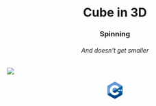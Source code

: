 
<h1 align="center">Cube in 3D</h1>


<h3 align="center">Spinning</h3>
<h6 align="center">And doesn't get smaller</h6>


![](https://github.com/Fobly/Test/blob/master/cube.gif)


<p align="center"> <a href="https://www.w3schools.com/cpp/" target="_blank" rel="noreferrer"> <img src="https://raw.githubusercontent.com/devicons/devicon/master/icons/cplusplus/cplusplus-original.svg" alt="cplusplus" width="40" height="40"/> </a> </p>
